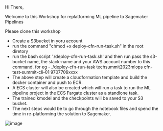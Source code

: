 Hi There,

Welcome to this Workshop for replatforming ML pipeline to Sagemaker Pipelines

Please clone this workshop 

- Create a S3bucket in yoru account
- run the command "chmod +x deploy-cfn-run-task.sh" in the root diretory
- run the bash script './deploy-cfn-run-task.sh' and then run pass the s3-bucket name, the stack-name and your AWS account number to this command. for eg - ./deploy-cfn-run-task techsummit2023mlops cfn-test-summit-cli-01 9707709xxxx 
- The above step will create a cloudformation template and build the docker container and push to ECR.
- A ECS cluster will also be created which will run a task to run the ML pipeline project in the ECS Fargate cluster as a standlone task.
- The trained kmodel and the checkpoints will be saved to your S3 bucket.
- The next steps would be to go through the notebook files and spend the time in re-platforming the solution to Sagemaker.


![image](https://github.com/sumirk/ml-replatform-pipeline-workshop/assets/53355338/07ef5076-1ea8-45ab-a68e-a86a7555095e)

